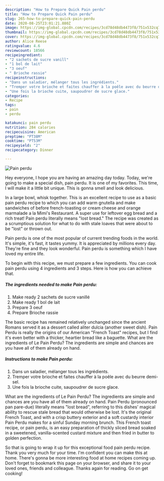 ```yaml
---
description: "How to Prepare Quick Pain perdu"
title: "How to Prepare Quick Pain perdu"
slug: 265-how-to-prepare-quick-pain-perdu
date: 2020-08-25T23:01:21.880Z
image: https://img-global.cpcdn.com/recipes/3cd78d48db4473f8/751x532cq70/pain-perdu-photo-principale-de-la-recette.jpg
thumbnail: https://img-global.cpcdn.com/recipes/3cd78d48db4473f8/751x532cq70/pain-perdu-photo-principale-de-la-recette.jpg
cover: https://img-global.cpcdn.com/recipes/3cd78d48db4473f8/751x532cq70/pain-perdu-photo-principale-de-la-recette.jpg
author: Alice Reese
ratingvalue: 4.6
reviewcount: 18566
recipeingredient:
- "2 sachets de sucre vanill"
- "1 bol de lait"
- "3 oeuf"
- " Brioche rassie"
recipeinstructions:
- "Dans un saladier, mélanger tous les ingrédients."
- "Tremper votre brioche et faites chauffer à la poêle avec du beurre demi-sel."
- "Une fois la brioche cuite, saupoudrer de sucre glace."
categories:
- Recipe
tags:
- pain
- perdu

katakunci: pain perdu 
nutrition: 284 calories
recipecuisine: American
preptime: "PT38M"
cooktime: "PT53M"
recipeyield: "2"
recipecategory: Dinner

---
```



![Pain perdu](https://img-global.cpcdn.com/recipes/3cd78d48db4473f8/751x532cq70/pain-perdu-photo-principale-de-la-recette.jpg)

Hey everyone, I hope you are having an amazing day today. Today, we're going to make a special dish, pain perdu. It is one of my favorites. This time, I will make it a little bit unique. This is gonna smell and look delicious.

In a large bowl, whisk together. This is an excellent recipe to use as a basic pain perdu recipe to which you can add warm gnutella and make sandwiches of before french-toasting or cream cheese and orange marmalade a la Mimi&#39;s Restaurant. A super use for leftover egg bread and a rich treat! Pain perdu literally means &#34;lost bread.&#34; The recipe was created as a scrumptious solution for what to do with stale loaves that were about to be &#34;lost&#34; or thrown out.

Pain perdu is one of the most popular of current trending foods in the world. It's simple, it's fast, it tastes yummy. It is appreciated by millions every day. They're fine and they look wonderful. Pain perdu is something which I have loved my entire life.


To begin with this recipe, we must prepare a few ingredients. You can cook pain perdu using 4 ingredients and 3 steps. Here is how you can achieve that.

<!--inarticleads1-->

##### The ingredients needed to make Pain perdu:

1. Make ready 2 sachets de sucre vanillé
1. Make ready 1 bol de lait
1. Prepare 3 oeuf
1. Prepare  Brioche rassie


The basic recipe has remained relatively unchanged since the ancient Romans served it as a dessert called aliter dulcia (another sweet dish). Pain Perdu is really the origins of our American &#34;French Toast&#34; recipes, but I find it&#39;s even better with a thicker, heartier bread like a baguette. What are the ingredients of Le Pain Perdu? The ingredients are simple and chances are you have all of them already on hand. 

<!--inarticleads2-->

##### Instructions to make Pain perdu:

1. Dans un saladier, mélanger tous les ingrédients.
1. Tremper votre brioche et faites chauffer à la poêle avec du beurre demi-sel.
1. Une fois la brioche cuite, saupoudrer de sucre glace.


What are the ingredients of Le Pain Perdu? The ingredients are simple and chances are you have all of them already on hand. Pain Perdu (pronounced pan pare-due) literally means &#34;lost bread&#34;, referring to this dishes&#39; magical ability to rescue stale bread that would otherwise be lost. It&#39;s the original French Toast, and with a crisp buttery exterior and a soft custardy interior Pain Perdu makes for a sinful Sunday morning brunch. This French toast recipe, or pain perdu, is an easy preparation of thickly sliced bread soaked in a sweetened, vanilla-scented custard mixture and then fried in butter to golden perfection. 

So that is going to wrap it up for this exceptional food pain perdu recipe. Thank you very much for your time. I'm confident you can make this at home. There's gonna be more interesting food at home recipes coming up. Don't forget to bookmark this page on your browser, and share it to your loved ones, friends and colleague. Thanks again for reading. Go on get cooking!
